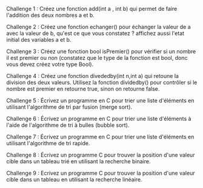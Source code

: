 Challenge 1 :
Créez une fonction add(int a , int b) qui permet de faire l'addition des deux nombres a et b.

Challenge 2 :
Créez une fonction echanger() pour échanger la valeur de a avec la valeur de b, qu'est ce que vous constatez ? affichez aussi l'etat initial des variables a et b.

Challenge 3 :
Créez une fonction bool isPremier() pour vérifier si un nombre il est premier ou non (constatez que le type de la fonction est bool, donc vous devez créez votre type Bool).

Challenge 4 :
Créez une fonction divededby(int n,int a) qui retoune la division des deux valeurs. Utilisez la fonction dividedby() pour contrôler si le nombre est premier en retourne true, sinon on retourne false.

Challenge 5 :
Écrivez un programme en C pour trier une liste d'éléments en utilisant l'algorithme de tri par fusion (merge sort).

Challenge 6 :
Écrivez un programme en C pour trier une liste d'éléments à l'aide de l'algorithme de tri à bulles (bubble sort).

Challenge 7 :
Écrivez un programme en C pour trier une liste d'éléments en utilisant l'algorithme de tri rapide.

Challenge 8 :
Écrivez un programme C pour trouver la position d'une valeur cible dans un tableau trié en utilisant la recherche binaire.

Challenge 9 :
Ecrivez un programme C pour trouver la position d'une valeur cible dans un tableau en utilisant la recherche linéaire.